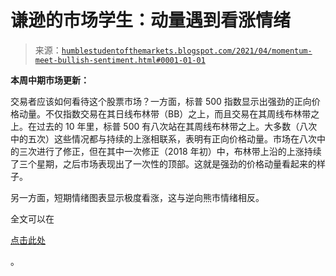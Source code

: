 <!--yml

分类：未分类

日期：2024-05-18 02:02:03

-->

# 谦逊的市场学生：动量遇到看涨情绪

> 来源：[`humblestudentofthemarkets.blogspot.com/2021/04/momentum-meet-bullish-sentiment.html#0001-01-01`](https://humblestudentofthemarkets.blogspot.com/2021/04/momentum-meet-bullish-sentiment.html#0001-01-01)

**本周中期市场更新：**

交易者应该如何看待这个股票市场？一方面，标普 500 指数显示出强劲的正向价格动量。不仅指数交易在其日线布林带（BB）之上，而且交易在其周线布林带之上。在过去的 10 年里，标普 500 有八次站在其周线布林带之上。大多数（八次中的五次）这些情况都与持续的上涨相联系，表明有正向价格动量。市场在八次中的三次进行了修正，但在其中一次修正（2018 年初）中，布林带上沿的上涨持续了三个星期，之后市场表现出了一次性的顶部。这就是强劲的价格动量看起来的样子。

另一方面，短期情绪图表显示极度看涨，这与逆向熊市情绪相反。

全文可以在

[点击此处](https://humblestudentofthemarkets.com/2021/04/07/momentum-meet-bullish-sentiment/)

。
